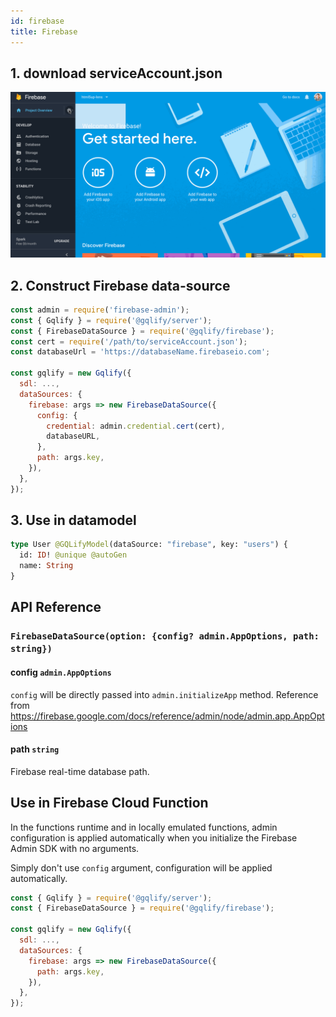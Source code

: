 ```yaml
---
id: firebase
title: Firebase
---
```

## 1. download serviceAccount.json
![how-to-get-service-account-json](assets/data-source/firebasesdk.gif)

## 2. Construct Firebase data-source
```js
const admin = require('firebase-admin');
const { Gqlify } = require('@gqlify/server');
const { FirebaseDataSource } = require('@gqlify/firebase');
const cert = require('/path/to/serviceAccount.json');
const databaseUrl = 'https://databaseName.firebaseio.com';

const gqlify = new Gqlify({
  sdl: ...,
  dataSources: {
    firebase: args => new FirebaseDataSource({
      config: {
        credential: admin.credential.cert(cert),
        databaseURL,
      },
      path: args.key,
    }),
  },
});
```

## 3. Use in datamodel
```graphql
type User @GQLifyModel(dataSource: "firebase", key: "users") {
  id: ID! @unique @autoGen
  name: String
}
```

## API Reference
### `FirebaseDataSource(option: {config? admin.AppOptions, path: string})`
#### config `admin.AppOptions`
`config` will be directly passed into `admin.initializeApp` method. Reference from https://firebase.google.com/docs/reference/admin/node/admin.app.AppOptions

#### path `string`
Firebase real-time database path.

## Use in Firebase Cloud Function
In the functions runtime and in locally emulated functions, admin configuration is applied automatically when you initialize the Firebase Admin SDK with no arguments.

Simply don't use `config` argument, configuration will be applied automatically.
```js
const { Gqlify } = require('@gqlify/server');
const { FirebaseDataSource } = require('@gqlify/firebase');

const gqlify = new Gqlify({
  sdl: ...,
  dataSources: {
    firebase: args => new FirebaseDataSource({
      path: args.key,
    }),
  },
});
```
